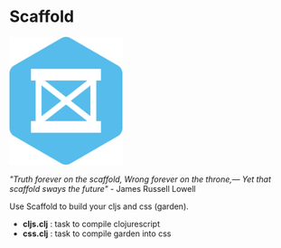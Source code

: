 # Scaffold

![Scaffold](https://github.com/cleancoders/c3kit/blob/main/img/scaffold_200.png)

_"Truth forever on the scaffold, Wrong forever on the throne,—
Yet that scaffold sways the future"_ - James Russell Lowell

Use Scaffold to build your cljs and css (garden).

* __cljs.clj__ : task to compile clojurescript
* __css.clj__ : task to compile garden into css
